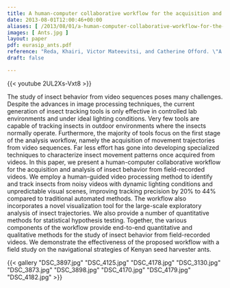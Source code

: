 ```yaml
---
title: A human-computer collaborative workflow for the acquisition and analysis of terrestrial insect movement in behavioral field studies
date: 2013-08-01T12:00:46+00:00
aliases: [ /2013/08/01/a-human-computer-collaborative-workflow-for-the-acquisition-and-analysis-of-terrestrial-insect-movement-in-behavioral-field-studies/ ]
images: [ Ants.jpg ]
layout: paper
pdf: eurasip_ants.pdf
reference: "Reda, Khairi, Victor Mateevitsi, and Catherine Offord. \"A human-computer collaborative workflow for the acquisition and analysis of terrestrial insect movement in behavioral field studies.\" EURASIP Journal on Image and Video Processing 2013, no. 1 (2013): 1-17."
draft: false

---
```

{{< youtube 2UL2Xs-Vxt8 >}}

The study of insect behavior from video sequences poses many challenges. Despite the advances in image processing techniques, the current generation of insect tracking tools is only effective in controlled lab environments and under ideal lighting conditions. Very few tools are capable of tracking insects in outdoor environments where the insects normally operate. Furthermore, the majority of tools focus on the first stage of the analysis workflow, namely the acquisition of movement trajectories from video sequences. Far less effort has gone into developing specialized techniques to characterize insect movement patterns once acquired from videos. In this paper, we present a human-computer collaborative workflow for the acquisition and analysis of insect behavior from field-recorded videos. We employ a human-guided video processing method to identify and track insects from noisy videos with dynamic lighting conditions and unpredictable visual scenes, improving tracking precision by 20% to 44% compared to traditional automated methods. The workflow also incorporates a novel visualization tool for the large-scale exploratory analysis of insect trajectories. We also provide a number of quantitative methods for statistical hypothesis testing. Together, the various components of the workflow provide end-to-end quantitative and qualitative methods for the study of insect behavior from field-recorded videos. We demonstrate the effectiveness of the proposed workflow with a field study on the navigational strategies of Kenyan seed harvester ants.

{{< gallery "DSC_3897.jpg" "DSC_4125.jpg" "DSC_4178.jpg" "DSC_3130.jpg" "DSC_3873.jpg" "DSC_3898.jpg" "DSC_4170.jpg" "DSC_4179.jpg" "DSC_4182.jpg" >}}
